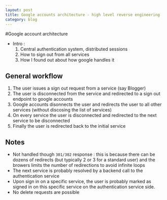 ```yaml
---
layout: post
title: Google accounts architecture - high level reverse engineering
category: blog
---
```


#Google account architecture 

- Intro : 
  1. Central authentication system, distributed sessions
  2. How to sign out from all services
  3. How I found out about how google handles it
  
## General workflow

1. The user issues a sign out request from a service (say Blogger)
2. The user is disconnected from the service and redirected to a sign out endpoint to google accounts
3. Google accounts disonnects the user and redirects the user to all other services (without discosing the list of services)
4. On every service the user is disconnected and redirected to the next service to be disconnected 
5. Finally the user is redirected back to the initial service 

## Notes 
- Not handled though `301/302` response : this is because there can be dozens of redirects (but typically 2 or 3 for a standard user) and the browers limits the number of redirections to avoid infinite loops
- The next service is probably resolved by a backend call to the authentication service
- Upon sign in on a specific service, the user is probably marked as signed in on this specific service on the authentication service side. 
- No delete requests are possible 